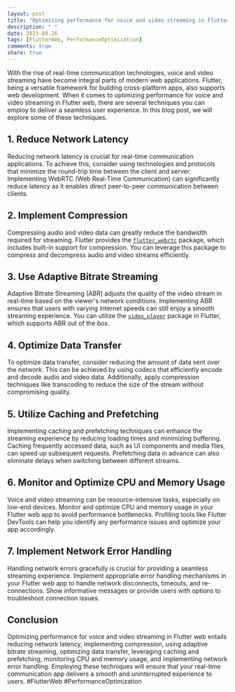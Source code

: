 ```yaml
---
layout: post
title: "Optimizing performance for voice and video streaming in Flutter web"
description: " "
date: 2023-09-26
tags: [FlutterWeb, PerformanceOptimization]
comments: true
share: true
---
```


With the rise of real-time communication technologies, voice and video streaming have become integral parts of modern web applications. Flutter, being a versatile framework for building cross-platform apps, also supports web development. When it comes to optimizing performance for voice and video streaming in Flutter web, there are several techniques you can employ to deliver a seamless user experience. In this blog post, we will explore some of these techniques.

## 1. Reduce Network Latency
Reducing network latency is crucial for real-time communication applications. To achieve this, consider using technologies and protocols that minimize the round-trip time between the client and server. Implementing WebRTC (Web Real-Time Communication) can significantly reduce latency as it enables direct peer-to-peer communication between clients.

## 2. Implement Compression
Compressing audio and video data can greatly reduce the bandwidth required for streaming. Flutter provides the [`flutter_webrtc`](https://pub.dev/packages/flutter_webrtc) package, which includes built-in support for compression. You can leverage this package to compress and decompress audio and video streams efficiently.

## 3. Use Adaptive Bitrate Streaming
Adaptive Bitrate Streaming (ABR) adjusts the quality of the video stream in real-time based on the viewer's network conditions. Implementing ABR ensures that users with varying internet speeds can still enjoy a smooth streaming experience. You can utilize the [`video_player`](https://pub.dev/packages/video_player) package in Flutter, which supports ABR out of the box.

## 4. Optimize Data Transfer
To optimize data transfer, consider reducing the amount of data sent over the network. This can be achieved by using codecs that efficiently encode and decode audio and video data. Additionally, apply compression techniques like transcoding to reduce the size of the stream without compromising quality.

## 5. Utilize Caching and Prefetching
Implementing caching and prefetching techniques can enhance the streaming experience by reducing loading times and minimizing buffering. Caching frequently accessed data, such as UI components and media files, can speed up subsequent requests. Prefetching data in advance can also eliminate delays when switching between different streams.

## 6. Monitor and Optimize CPU and Memory Usage
Voice and video streaming can be resource-intensive tasks, especially on low-end devices. Monitor and optimize CPU and memory usage in your Flutter web app to avoid performance bottlenecks. Profiling tools like Flutter DevTools can help you identify any performance issues and optimize your app accordingly.

## 7. Implement Network Error Handling
Handling network errors gracefully is crucial for providing a seamless streaming experience. Implement appropriate error handling mechanisms in your Flutter web app to handle network disconnects, timeouts, and re-connections. Show informative messages or provide users with options to troubleshoot connection issues.

## Conclusion
Optimizing performance for voice and video streaming in Flutter web entails reducing network latency, implementing compression, using adaptive bitrate streaming, optimizing data transfer, leveraging caching and prefetching, monitoring CPU and memory usage, and implementing network error handling. Employing these techniques will ensure that your real-time communication app delivers a smooth and uninterrupted experience to users. #FlutterWeb #PerformanceOptimization